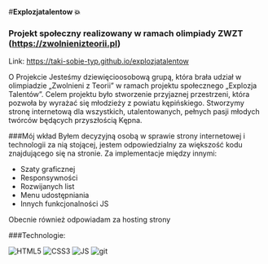#**Explozjatalentow 💥**
### Projekt społeczny realizowany w ramach olimpiady **ZWZT** (https://zwolnienizteorii.pl)

Link: https://taki-sobie-typ.github.io/explozjatalentow

O Projekcie
Jesteśmy dziewięcioosobową grupą, która brała udział w olimpiadzie „Zwolnieni z Teorii” w ramach projektu społecznego „Explozja Talentów”. Celem projektu było stworzenie przyjaznej przestrzeni, która pozwoła by wyrażać się młodzieży z powiatu kępińskiego. Stworzymy stronę internetową dla wszystkich, utalentowanych, pełnych pasji młodych twórców będących przyszłością Kępna.

###Mój wkład
Byłem decyzyjną osobą w sprawie strony internetowej i technologii za nią stojącej, jestem odpowiedzialny za większość kodu znajdującego się na stronie.
Za implementacje między innymi:
- Szaty graficznej
- Responsywności
- Rozwijanych list
- Menu udostępniania
- Innych funkcjonalności JS

Obecnie również odpowiadam za hosting strony

###Technologie:
<p align="left">
  <img alt="HTML5" src="https://custom-icon-badges.demolab.com/badge/HTML5-de611f?style=for-the-badge&logo=html5&logoColor=white" />
  <img alt="CSS3" src="https://custom-icon-badges.demolab.com/badge/CSS3-3371ff?style=for-the-badge&logo=css3&logoColor=white" />
  <img alt="JS" src="https://custom-icon-badges.demolab.com/badge/JS-ffe91a?style=for-the-badge&logo=javascript&logoColor=black" />
  <img alt="git" src="https://img.shields.io/badge/-Git-F05032?style=for-the-badge&logo=git&logoColor=white" />
</p>

